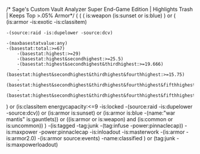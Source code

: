 /* Sage's Custom Vault Analyzer Super End-Game Edition | Highlights Trash | Keeps Top >.05% Armor*/
(
(
	(
	is:weapon (is:sunset or is:blue)
	)
or
  (
	(is:armor -is:exotic -is:classitem)

	-(source:raid -is:dupelower -source:dcv)

	-(maxbasestatvalue:any)
	-(basestat:total:>=67)
    	-(basestat:highest:>=29)
    	-(basestat:highest&secondhighest:>=25.5)
    	-(basestat:highest&secondhighest&thirdhighest:>=19.666)
    	-(basestat:highest&secondhighest&thirdhighest&fourthhighest:>=15.75)
		-(basestat:highest&secondhighest&thirdhighest&fourthhighest&fifthhighest:>=13.2)
		-(basestat:highest&secondhighest&thirdhighest&fourthhighest&fifthhighest&sixthhighest:>=11.16)
  )
or
	(is:classitem energycapacity:<=9 -is:locked -(source:raid -is:dupelower -source:dcv))
or
	(is:armor is:sunset)
or
	(is:armor is:blue -(name:"war mantis" is:gauntlets))
or
	((is:armor or is:weapon) and (is:common or is:uncommon))
)
-(is:tagged -tag:junk -(tag:infuse -power:pinnaclecap)) -is:maxpower -power:pinnaclecap -is:inloadout -is:masterwork -(is:armor -is:armor2.0) -(is:armor source:events) -name:classified
)  or (tag:junk -is:maxpowerloadout)
